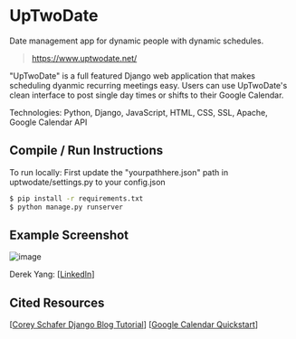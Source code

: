 # UpTwoDate
Date management app for dynamic people with dynamic schedules.  
> https://www.uptwodate.net/

"UpTwoDate" is a full featured Django web application that makes scheduling dyanmic recurring meetings easy. Users can use UpTwoDate's clean interface to post single day times or shifts to their Google Calendar.

Technologies: Python, Django, JavaScript, HTML, CSS, SSL, Apache, Google Calendar API

## Compile / Run Instructions
To run locally:
First update the "yourpathhere.json" path in uptwodate/settings.py to your config.json

``` bash
$ pip install -r requirements.txt
$ python manage.py runserver
```

## Example Screenshot
![image](https://drive.google.com/uc?export=view&id=1Mgrtxtn_a5bw4Xbd2mni3qcaWB-wXfjY)

Derek Yang: [[LinkedIn](https://www.linkedin.com/in/yangd01234567/)]

## Cited Resources
[[Corey Schafer Django Blog Tutorial](https://www.youtube.com/playlist?list=PL-osiE80TeTtoQCKZ03TU5fNfx2UY6U4p)]
[[Google Calendar Quickstart](https://developers.google.com/calendar/quickstart/js)]
